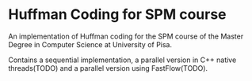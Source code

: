 
# Huffman Coding for SPM course

An implementation of Huffman coding for the SPM course of the Master Degree in Computer Science at University of Pisa.<br>

Contains a sequential implementation, a parallel version in C++ native threads(TODO) and a parallel version using FastFlow(TODO).